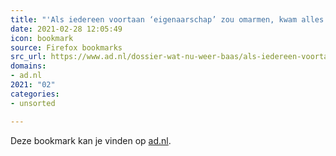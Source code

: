 ```yaml
---
title: "'Als iedereen voortaan ‘eigenaarschap’ zou omarmen, kwam alles goed' | Werk | AD.nl"
date: 2021-02-28 12:05:49
icon: bookmark
source: Firefox bookmarks
src_url: https://www.ad.nl/dossier-wat-nu-weer-baas/als-iedereen-voortaan-eigenaarschap-zou-omarmen-kwam-alles-goed~a481d2cf/?referrer=https%3A%2F%2Fbookmarks.sanderdorigo.nl%2Fbookmarks
domains:
- ad.nl
2021: "02"
categories:
- unsorted

---
```

Deze bookmark kan je vinden op [ad.nl](https://www.ad.nl/dossier-wat-nu-weer-baas/als-iedereen-voortaan-eigenaarschap-zou-omarmen-kwam-alles-goed~a481d2cf/?referrer=https%3A%2F%2Fbookmarks.sanderdorigo.nl%2Fbookmarks).
